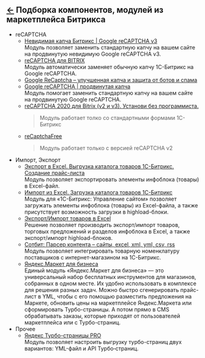 [&larr;](readme.md "1С-Битрикс") Подборка компонентов, модулей из маркетплейса Битрикса
---------------------------------------------------------------------------------------

- reCAPTCHA
    - [Невидимая капча Битрикс | Google reCAPTCHA v3](https://marketplace.1c-bitrix.ru/solutions/redsign.recaptcha3/)  
    Модуль позволяет заменить стандартную капчу на вашем сайте на продвинутую невидимую Google reCAPTCHA v3.
    - [reCAPTCHA для BITRIX](https://marketplace.1c-bitrix.ru/solutions/intervolga.recaptcha/)  
    Модуль автоматически заменяет обычную капчу 1С-Битрикс на Google reCAPTCHA.
    - [Google ReCaptcha – улучшенная капча и защита от ботов и спама](https://marketplace.1c-bitrix.ru/solutions/itd.recaptcha/)
    - [Google reCAPTCHA | продвинутая капча](https://marketplace.1c-bitrix.ru/solutions/redsign.recaptcha/)  
    Модуль помогает заменить стандартную капчу на вашем сайте на продвинутую Google reCAPTCHA.  
    - [reCAPTCHA 2020 для Bitrix (v2 и v3). Установи без программиста.](https://marketplace.1c-bitrix.ru/solutions/friendlyagency.recaptcha/)  
        > Модуль работает толко со стандартными формами 1С-Битрикс
    - [reCaptchaFree](https://marketplace.1c-bitrix.ru/solutions/twim.recaptchafree/)  
        > Модуль работает только с версией reCAPTCHA v2
- Импорт, Экспорт
    - [Экспорт в Excel. Выгрузка каталога товаров 1С-Битрикс. Создание прайс-листа](http://marketplace.1c-bitrix.ru/solutions/kda.exportexcel/)  
    Модуль позволяет экспортировать элементы инфоблока (товары) в Excel-файл.
    - [Импорт из Excel. Загрузка каталога товаров 1С-Битрикс](http://marketplace.1c-bitrix.ru/solutions/kda.importexcel/)  
    Модуль для «1С-Битрикс: Управление сайтом» позволяет загружать элементы инфоблока (товары) из Excel-файла, а также присутствует возможность загрузки в highload-блоки.
    - [Экспорт/Импорт товаров в Excel](http://marketplace.1c-bitrix.ru/solutions/esol.importexportexcel/)  
    Решение позволяет производить экспорт/импорт товаров, торговых предложений и разделов инфоблока в Excel, а также экспорт/импорт highload-блоков.
    - [Сотбит: Парсер контента – сайты, excel, xml, yml, csv, rss](https://marketplace.1c-bitrix.ru/solutions/shs.parser/)  
    Модуль позволяет интегрировать товарную номенклатуру поставщиков с интернет-магазином на 1С-Битрикс.
    - [Яндекс.Маркет для бизнеса](http://marketplace.1c-bitrix.ru/solutions/yandex.market/)  
    Единый модуль «Яндекс.Маркет для бизнеса» — это универсальный набор бесплатных инструментов для магазинов, собранных в одном месте. Их удобно использовать в комплексе для решения разных задач. Можно быстро сгенерировать прайс-лист в YML, чтобы с его помощью разместить предложения на Маркете, обновить цены на маркетплейсе Яндекс.Маркета или сформировать Турбо-страницы. А потом прямо в CMS обрабатывать заказы, которые приходят от пользователей маркетплейса или с Турбо-страниц.
- Прочее
    - [Яндекс Турбо-страницы PRO](https://marketplace.1c-bitrix.ru/solutions/goodde.yandexturboapi/)  
    Модуль позволяет настроить выгрузку турбо-страниц двух вариантов: YML-файл и API Турбо‑страниц.